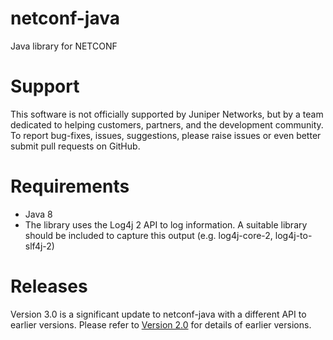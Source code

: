 netconf-java
============
Java library for NETCONF

Support
=======
This software is not officially supported by Juniper Networks, but by a team dedicated to helping customers,
partners, and the development community.  To report bug-fixes, issues, suggestions, please raise issues
or even better submit pull requests on GitHub.

Requirements
============
* Java 8
* The library uses the Log4j 2 API to log information. A suitable library should be included to capture this output
(e.g. log4j-core-2,  log4j-to-slf4j-2)

Releases
========
Version 3.0 is a significant update to netconf-java with a different API to earlier versions. 
Please refer to [Version 2.0](https://github.com/Juniper/netconf-java/releases/tag/v2.1.1.5) for details of earlier 
versions.